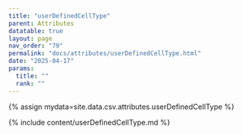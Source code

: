 ```yaml
---
title: "userDefinedCellType"
parent: Attributes
datatable: true
layout: page
nav_order: "79"
permalink: "docs/attributes/userDefinedCellType.html"
date: "2025-04-17"
params:
  title: ""
  rank: ""
---
```

{% assign mydata=site.data.csv.attributes.userDefinedCellType %} 

{% include content/userDefinedCellType.md %}
